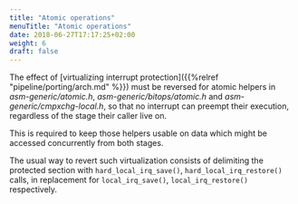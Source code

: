 ```yaml
---
title: "Atomic operations"
menuTitle: "Atomic operations"
date: 2018-06-27T17:17:25+02:00
weight: 6
draft: false
---
```


The effect of [virtualizing interrupt protection]({{%relref
"pipeline/porting/arch.md" %}}) must be reversed for atomic helpers in
*asm-generic/atomic.h*, *asm-generic/bitops/atomic.h* and
*asm-generic/cmpxchg-local.h*, so that no interrupt can preempt their
execution, regardless of the stage their caller live on.

This is required to keep those helpers usable on data which might be
accessed concurrently from both stages.

The usual way to revert such virtualization consists of delimiting the
protected section with `hard_local_irq_save()`,
`hard_local_irq_restore()` calls, in replacement for
`local_irq_save()`, `local_irq_restore()` respectively.
